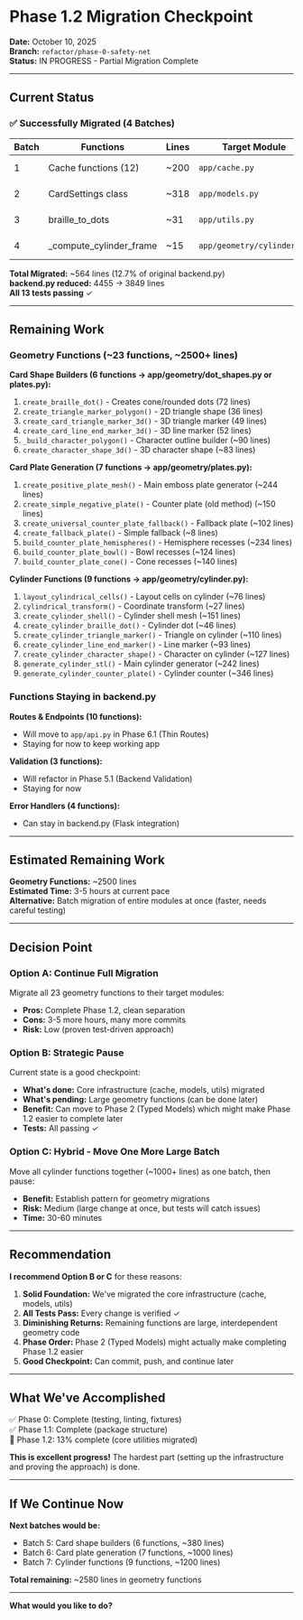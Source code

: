 # Phase 1.2 Migration Checkpoint

**Date:** October 10, 2025  
**Branch:** `refactor/phase-0-safety-net`  
**Status:** IN PROGRESS - Partial Migration Complete

---

## Current Status

### ✅ Successfully Migrated (4 Batches)

| Batch | Functions | Lines | Target Module | Status |
|-------|-----------|-------|---------------|--------|
| 1 | Cache functions (12) | ~200 | `app/cache.py` | ✅ Committed |
| 2 | CardSettings class | ~318 | `app/models.py` | ✅ Committed |
| 3 | braille_to_dots | ~31 | `app/utils.py` | ✅ Committed |
| 4 | _compute_cylinder_frame | ~15 | `app/geometry/cylinder.py` | ✅ Committed |

**Total Migrated:** ~564 lines (12.7% of original backend.py)  
**backend.py reduced:** 4455 → 3849 lines  
**All 13 tests passing** ✓

---

## Remaining Work

### Geometry Functions (~23 functions, ~2500+ lines)

**Card Shape Builders (6 functions → app/geometry/dot_shapes.py or plates.py):**
1. `create_braille_dot()` - Creates cone/rounded dots (72 lines)
2. `create_triangle_marker_polygon()` - 2D triangle shape (36 lines)
3. `create_card_triangle_marker_3d()` - 3D triangle marker (49 lines)
4. `create_card_line_end_marker_3d()` - 3D line marker (52 lines)
5. `_build_character_polygon()` - Character outline builder (~90 lines)
6. `create_character_shape_3d()` - 3D character shape (~83 lines)

**Card Plate Generation (7 functions → app/geometry/plates.py):**
1. `create_positive_plate_mesh()` - Main emboss plate generator (~244 lines)
2. `create_simple_negative_plate()` - Counter plate (old method) (~150 lines)
3. `create_universal_counter_plate_fallback()` - Fallback plate (~102 lines)
4. `create_fallback_plate()` - Simple fallback (~8 lines)
5. `build_counter_plate_hemispheres()` - Hemisphere recesses (~234 lines)
6. `build_counter_plate_bowl()` - Bowl recesses (~124 lines)
7. `build_counter_plate_cone()` - Cone recesses (~140 lines)

**Cylinder Functions (9 functions → app/geometry/cylinder.py):**
1. `layout_cylindrical_cells()` - Layout cells on cylinder (~76 lines)
2. `cylindrical_transform()` - Coordinate transform (~27 lines)
3. `create_cylinder_shell()` - Cylinder shell mesh (~151 lines)
4. `create_cylinder_braille_dot()` - Cylinder dot (~46 lines)
5. `create_cylinder_triangle_marker()` - Triangle on cylinder (~110 lines)
6. `create_cylinder_line_end_marker()` - Line marker (~93 lines)
7. `create_cylinder_character_shape()` - Character on cylinder (~127 lines)
8. `generate_cylinder_stl()` - Main cylinder generator (~242 lines)
9. `generate_cylinder_counter_plate()` - Cylinder counter (~346 lines)

### Functions Staying in backend.py

**Routes & Endpoints (10 functions):**
- Will move to `app/api.py` in Phase 6.1 (Thin Routes)
- Staying for now to keep working app

**Validation (3 functions):**
- Will refactor in Phase 5.1 (Backend Validation)
- Staying for now

**Error Handlers (4 functions):**
- Can stay in backend.py (Flask integration)

---

## Estimated Remaining Work

**Geometry Functions:** ~2500 lines  
**Estimated Time:** 3-5 hours at current pace  
**Alternative:** Batch migration of entire modules at once (faster, needs careful testing)

---

## Decision Point

### Option A: Continue Full Migration
Migrate all 23 geometry functions to their target modules:
- **Pros:** Complete Phase 1.2, clean separation
- **Cons:** 3-5 more hours, many more commits
- **Risk:** Low (proven test-driven approach)

### Option B: Strategic Pause
Current state is a good checkpoint:
- **What's done:** Core infrastructure (cache, models, utils) migrated
- **What's pending:** Large geometry functions (can be done later)
- **Benefit:** Can move to Phase 2 (Typed Models) which might make Phase 1.2 easier to complete later
- **Tests:** All passing ✓

### Option C: Hybrid - Move One More Large Batch
Move all cylinder functions together (~1000+ lines) as one batch, then pause:
- **Benefit:** Establish pattern for geometry migrations
- **Risk:** Medium (large change at once, but tests will catch issues)
- **Time:** 30-60 minutes

---

## Recommendation

**I recommend Option B or C** for these reasons:

1. **Solid Foundation:** We've migrated the core infrastructure (cache, models, utils)
2. **All Tests Pass:** Every change is verified ✓
3. **Diminishing Returns:** Remaining functions are large, interdependent geometry code
4. **Phase Order:** Phase 2 (Typed Models) might actually make completing Phase 1.2 easier
5. **Good Checkpoint:** Can commit, push, and continue later

---

## What We've Accomplished

✅ Phase 0: Complete (testing, linting, fixtures)  
✅ Phase 1.1: Complete (package structure)  
🔄 Phase 1.2: 13% complete (core utilities migrated)  

**This is excellent progress!** The hardest part (setting up the infrastructure and proving the approach) is done.

---

## If We Continue Now

**Next batches would be:**
- Batch 5: Card shape builders (6 functions, ~380 lines)
- Batch 6: Card plate generation (7 functions, ~1000 lines)
- Batch 7: Cylinder functions (9 functions, ~1200 lines)

**Total remaining:** ~2580 lines in geometry functions

---

**What would you like to do?**

